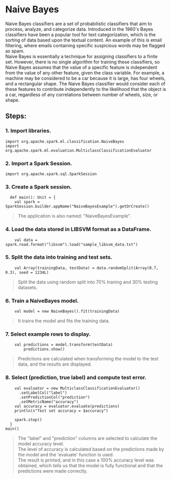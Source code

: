 # Naive Bayes   
Naive Bayes classifiers are a set of probabilistic classifiers that aim to process, analyze, and categorize data. Introduced in the 1960's Bayes classifiers have been a popular tool for text categorization, which is the sorting of data based upon the textual content. An example of this is email filtering, where emails containing specific suspicious words may be flagged as spam.  
Naive Bayes is essentially a technique for assigning classifiers to a finite set. However, there is no single algorithm for training these classifiers, so Naive Bayes assumes that the value of a specific feature is independent from the value of any other feature, given the class variable. For example, a machine may be considered to be a car because it is large, has four wheels, and a rectangular shape. The Naive Bayes classifier would consider each of these features to contribute independently to the likelihood that the object is a car, regardless of any correlations between number of wheels, size, or shape.  


## Steps:  
### 1. Import libraries.
~~~
import org.apache.spark.ml.classification.NaiveBayes
import org.apache.spark.ml.evaluation.MulticlassClassificationEvaluator
~~~

### 2. Import a Spark Session.  
~~~
import org.apache.spark.sql.SparkSession
~~~

### 3. Create a Spark session.  
~~~
  def main(): Unit = {
    val spark = SparkSession.builder.appName("NaiveBayesExample").getOrCreate()
~~~  
> The application is also named: "NaiveBayesExample".  

### 4. Load the data stored in LIBSVM format as a DataFrame.  
~~~
    val data = spark.read.format("libsvm").load("sample_libsvm_data.txt")
~~~  

### 5. Split the data into training and test sets.  
~~~
    val Array(trainingData, testData) = data.randomSplit(Array(0.7, 0.3), seed = 1234L)
~~~
> Split the data using random split into 70% traning and 30% testing datasets.    

### 6. Train a NaiveBayes model.  
~~~
    val model = new NaiveBayes().fit(trainingData)
~~~
> It trains the model and fits the training data.   

### 7. Select example rows to display.  
~~~
    val predictions = model.transform(testData)
        predictions.show()
~~~  
> Predictions are calculated when transforming the model to the test data, and the results are displayed.  

### 8. Select (prediction, true label) and compute test error.  
~~~
    val evaluator = new MulticlassClassificationEvaluator()
      .setLabelCol("label")
      .setPredictionCol("prediction")
      .setMetricName("accuracy")
    val accuracy = evaluator.evaluate(predictions)
    println(s"Test set accuracy = $accuracy")

    spark.stop()
  }
main()
~~~ 
> The "label" and "prediction" columns are selected to calculate the model accuracy level.  
> The level of accuracy is calculated based on the predictions made by the model and the 'evaluate' function is used.  
> The result is printed, and in this case a 100% accuracy level was obtained, which tells us that the model is fully functional and that the predictions were made correctly.
